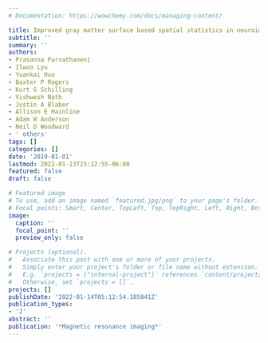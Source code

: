 ```yaml
---
# Documentation: https://wowchemy.com/docs/managing-content/

title: Improved gray matter surface based spatial statistics in neuroimaging studies
subtitle: ''
summary: ''
authors:
- Prasanna Parvathaneni
- Ilwoo Lyu
- Yuankai Huo
- Baxter P Rogers
- Kurt G Schilling
- Vishwesh Nath
- Justin A Blaber
- Allison E Hainline
- Adam W Anderson
- Neil D Woodward
- ' others'
tags: []
categories: []
date: '2019-01-01'
lastmod: 2022-01-13T23:12:55-06:00
featured: false
draft: false

# Featured image
# To use, add an image named `featured.jpg/png` to your page's folder.
# Focal points: Smart, Center, TopLeft, Top, TopRight, Left, Right, BottomLeft, Bottom, BottomRight.
image:
  caption: ''
  focal_point: ''
  preview_only: false

# Projects (optional).
#   Associate this post with one or more of your projects.
#   Simply enter your project's folder or file name without extension.
#   E.g. `projects = ["internal-project"]` references `content/project/deep-learning/index.md`.
#   Otherwise, set `projects = []`.
projects: []
publishDate: '2022-01-14T05:12:54.185841Z'
publication_types:
- '2'
abstract: ''
publication: '*Magnetic resonance imaging*'
---
```

